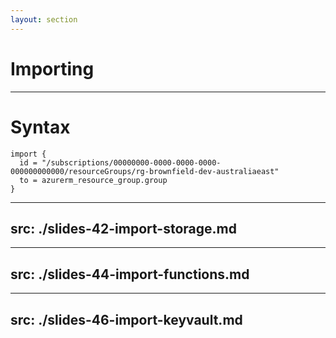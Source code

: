 ```yaml
---
layout: section
---
```


# Importing

---

# Syntax

<QRCode value="https://developer.hashicorp.com/terraform/language/import" bottomAdjust="0px" />

```hcl
import {
  id = "/subscriptions/00000000-0000-0000-0000-000000000000/resourceGroups/rg-brownfield-dev-australiaeast"
  to = azurerm_resource_group.group
}
```

---
src: ./slides-42-import-storage.md
---

---
src: ./slides-44-import-functions.md
---

---
src: ./slides-46-import-keyvault.md
---
